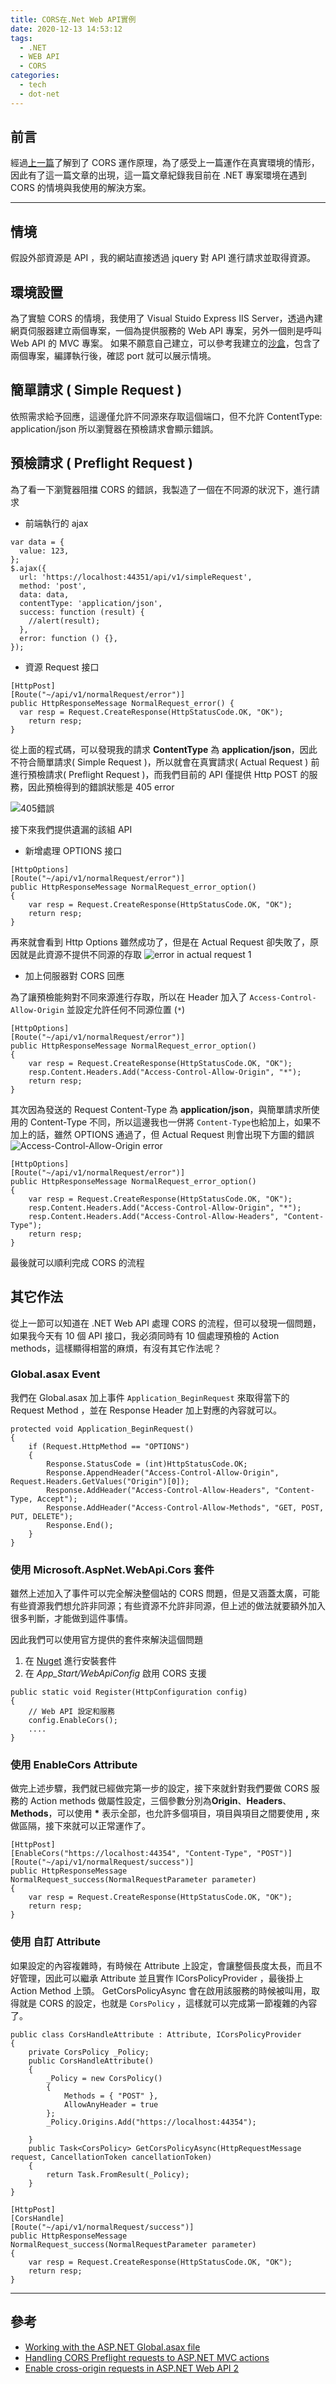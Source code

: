 ```yaml
---
title: CORS在.Net Web API實例
date: 2020-12-13 14:53:12
tags:
  - .NET
  - WEB API
  - CORS
categories:
  - tech
  - dot-net
---
```


## 前言

經過[上一篇](https://chuangmaster.github.io/tech/CORS%E5%9C%A8%E5%81%9A%E4%BA%9B%E4%BB%80%E9%BA%BC/)了解到了 CORS 運作原理，為了感受上一篇運作在真實環境的情形，因此有了這一篇文章的出現，這一篇文章紀錄我目前在 .NET 專案環境在遇到 CORS 的情境與我使用的解決方案。

---

## 情境

假設外部資源是 API ，我的網站直接透過 jquery 對 API 進行請求並取得資源。

## 環境設置

為了實驗 CORS 的情境，我使用了 Visual Stuido Express IIS Server，透過內建網頁伺服器建立兩個專案，一個為提供服務的 Web API 專案，另外一個則是呼叫 Web API 的 MVC 專案。
如果不願意自己建立，可以參考我建立的[沙盒](https://github.com/chuangmaster/CORS_SandBox)，包含了兩個專案，編譯執行後，確認 port 就可以展示情境。

## 簡單請求 ( Simple Request )

依照需求給予回應，這邊僅允許不同源來存取這個端口，但不允許 ContentType: application/json 所以瀏覽器在預檢請求會顯示錯誤。

## 預檢請求 ( Preflight Request )

為了看一下瀏覽器阻擋 CORS 的錯誤，我製造了一個在不同源的狀況下，進行請求

- 前端執行的 ajax

```javascript{.line-numbers}
var data = {
  value: 123,
};
$.ajax({
  url: 'https://localhost:44351/api/v1/simpleRequest',
  method: 'post',
  data: data,
  contentType: 'application/json',
  success: function (result) {
    //alert(result);
  },
  error: function () {},
});
```

- 資源 Request 接口

```C#{.line-numbers}
[HttpPost]
[Route("~/api/v1/normalRequest/error")]
public HttpResponseMessage NormalRequest_error() {
  var resp = Request.CreateResponse(HttpStatusCode.OK, "OK");
    return resp;
}
```

從上面的程式碼，可以發現我的請求 **ContentType** 為 **application/json**，因此不符合簡單請求( Simple Request )，所以就會在真實請求( Actual Request ) 前進行預檢請求( Preflight Request )，而我們目前的 API 僅提供 Http POST 的服務，因此預檢得到的錯誤狀態是 405 error

![405錯誤](https://i.imgur.com/j6vVr2A.jpg)

接下來我們提供遺漏的該組 API

- 新增處理 OPTIONS 接口

```C#{.line-numbers}
[HttpOptions]
[Route("~/api/v1/normalRequest/error")]
public HttpResponseMessage NormalRequest_error_option()
{
    var resp = Request.CreateResponse(HttpStatusCode.OK, "OK");
    return resp;
}
```

再來就會看到 Http Options 雖然成功了，但是在 Actual Request 卻失敗了，原因就是此資源不提供不同源的存取
![error in actual request 1 ](https://i.imgur.com/XVctzcO.jpg)

- 加上伺服器對 CORS 回應

為了讓預檢能夠對不同來源進行存取，所以在 Header 加入了 `Access-Control-Allow-Origin` 並設定允許任何不同源位置 (`*`)

```C#{.line-numbers}
[HttpOptions]
[Route("~/api/v1/normalRequest/error")]
public HttpResponseMessage NormalRequest_error_option()
{
    var resp = Request.CreateResponse(HttpStatusCode.OK, "OK");
    resp.Content.Headers.Add("Access-Control-Allow-Origin", "*");
    return resp;
}
```

其次因為發送的 Request Content-Type 為 **application/json**，與簡單請求所使用的 Content-Type 不同，所以這邊我也一併將 `Content-Type`也給加上，如果不加上的話，雖然 OPTIONS 通過了，但 Actual Request 則會出現下方圖的錯誤
![Access-Control-Allow-Origin error](https://i.imgur.com/5wCXrYE.jpg)

```C#{.line-numbers}
[HttpOptions]
[Route("~/api/v1/normalRequest/error")]
public HttpResponseMessage NormalRequest_error_option()
{
    var resp = Request.CreateResponse(HttpStatusCode.OK, "OK");
    resp.Content.Headers.Add("Access-Control-Allow-Origin", "*");
    resp.Content.Headers.Add("Access-Control-Allow-Headers", "Content-Type");
    return resp;
}
```

最後就可以順利完成 CORS 的流程

## 其它作法

從上一節可以知道在 .NET Web API 處理 CORS 的流程，但可以發現一個問題，如果我今天有 10 個 API 接口，我必須同時有 10 個處理預檢的 Action methods，這樣顯得相當的麻煩，有沒有其它作法呢？

### Global.asax Event

我們在 Global.asax 加上事件 `Application_BeginRequest` 來取得當下的 Request Method ，並在 Response Header 加上對應的內容就可以。

```C#{.line-numbers}
protected void Application_BeginRequest()
{
    if (Request.HttpMethod == "OPTIONS")
    {
        Response.StatusCode = (int)HttpStatusCode.OK;
        Response.AppendHeader("Access-Control-Allow-Origin", Request.Headers.GetValues("Origin")[0]);
        Response.AddHeader("Access-Control-Allow-Headers", "Content-Type, Accept");
        Response.AddHeader("Access-Control-Allow-Methods", "GET, POST, PUT, DELETE");
        Response.End();
    }
}
```

### 使用 Microsoft.AspNet.WebApi.Cors 套件

雖然上述加入了事件可以完全解決整個站的 CORS 問題，但是又涵蓋太廣，可能有些資源我們想允許非同源；有些資源不允許非同源，但上述的做法就要額外加入很多判斷，才能做到這件事情。

因此我們可以使用官方提供的套件來解決這個問題

1. 在 [Nuget](https://www.nuget.org/packages/Microsoft.AspNet.WebApi.Cors) 進行安裝套件
2. 在 _App_Start/WebApiConfig_ 啟用 CORS 支援

```C#{.line-numbers}
public static void Register(HttpConfiguration config)
{
    // Web API 設定和服務
    config.EnableCors();
    ....
}
```

### 使用 EnableCors Attribute

做完上述步驟，我們就已經做完第一步的設定，接下來就針對我們要做 CORS 服務的 Action methods 做屬性設定，三個參數分別為**Origin**、**Headers**、**Methods**，可以使用 **\*** 表示全部，也允許多個項目，項目與項目之間要使用 **,** 來做區隔，接下來就可以正常運作了。

```C#{.line-numbers}
[HttpPost]
[EnableCors("https://localhost:44354", "Content-Type", "POST")]
[Route("~/api/v1/normalRequest/success")]
public HttpResponseMessage NormalRequest_success(NormalRequestParameter parameter)
{
    var resp = Request.CreateResponse(HttpStatusCode.OK, "OK");
    return resp;
}
```

### 使用 自訂 Attribute

如果設定的內容複雜時，有時候在 Attribute 上設定，會讓整個長度太長，而且不好管理，因此可以繼承 Attribute 並且實作 ICorsPolicyProvider ，最後掛上 Action Method 上頭。 GetCorsPolicyAsync 會在啟用該服務的時候被叫用，取得就是 CORS 的設定，也就是 `CorsPolicy` ，這樣就可以完成第一節複雜的內容了。

```C#{.line-numbers}
public class CorsHandleAttribute : Attribute, ICorsPolicyProvider
{
    private CorsPolicy _Policy;
    public CorsHandleAttribute()
    {
        _Policy = new CorsPolicy()
        {
            Methods = { "POST" },
            AllowAnyHeader = true
        };
        _Policy.Origins.Add("https://localhost:44354");

    }
    public Task<CorsPolicy> GetCorsPolicyAsync(HttpRequestMessage request, CancellationToken cancellationToken)
    {
        return Task.FromResult(_Policy);
    }
}

[HttpPost]
[CorsHandle]
[Route("~/api/v1/normalRequest/success")]
public HttpResponseMessage NormalRequest_success(NormalRequestParameter parameter)
{
    var resp = Request.CreateResponse(HttpStatusCode.OK, "OK");
    return resp;
}
```

---

## 參考

- [Working with the ASP.NET Global.asax file](https://www.techrepublic.com/article/working-with-the-aspnet-globalasax-file/)
- [Handling CORS Preflight requests to ASP.NET MVC actions](https://stackoverflow.com/questions/13624386/handling-cors-preflight-requests-to-asp-net-mvc-actions)
- [Enable cross-origin requests in ASP.NET Web API 2](https://docs.microsoft.com/en-us/aspnet/web-api/overview/security/enabling-cross-origin-requests-in-web-api)
